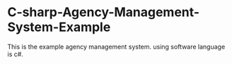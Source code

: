 # C-sharp-Agency-Management-System-Example
This is the example agency management system. using software language is c#.
